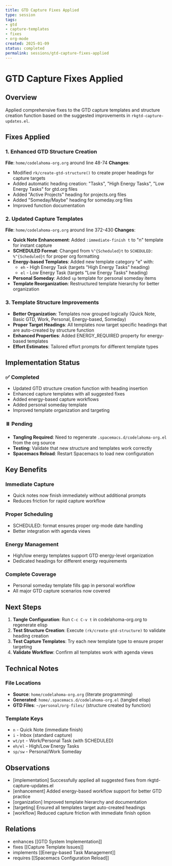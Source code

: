 ```yaml
---
title: GTD Capture Fixes Applied
type: session
tags:
- gtd
- capture-templates
- fixes
- org-mode
created: 2025-01-09
status: completed
permalink: sessions/gtd-capture-fixes-applied
---
```


# GTD Capture Fixes Applied

## Overview
Applied comprehensive fixes to the GTD capture templates and structure creation function based on the suggested improvements in `rkgtd-capture-updates.el`.

## Fixes Applied

### 1. Enhanced GTD Structure Creation
**File**: `home/codelahoma-org.org` around line 48-74
**Changes**:
- Modified `rk/create-gtd-structure()` to create proper headings for capture targets
- Added automatic heading creation: "Tasks", "High Energy Tasks", "Low Energy Tasks" for gtd.org files
- Added "Active Projects" heading for projects.org files  
- Added "Someday/Maybe" heading for someday.org files
- Improved function documentation

### 2. Updated Capture Templates
**File**: `home/codelahoma-org.org` around line 372-430
**Changes**:
- **Quick Note Enhancement**: Added `:immediate-finish t` to "n" template for instant capture
- **SCHEDULED Format**: Changed from `%^{Scheduled}t` to `SCHEDULED: %^{Scheduled}t` for proper org formatting
- **Energy-based Templates**: Added new template category "e" with:
  - `eh` - High Energy Task (targets "High Energy Tasks" heading)
  - `el` - Low Energy Task (targets "Low Energy Tasks" heading)
- **Personal Someday**: Added `sp` template for personal someday items
- **Template Reorganization**: Restructured template hierarchy for better organization

### 3. Template Structure Improvements
- **Better Organization**: Templates now grouped logically (Quick Note, Basic GTD, Work, Personal, Energy-based, Someday)
- **Proper Target Headings**: All templates now target specific headings that are auto-created by structure function
- **Enhanced Properties**: Added ENERGY_REQUIRED property for energy-based templates
- **Effort Estimates**: Tailored effort prompts for different template types

## Implementation Status

### ✅ Completed
- Updated GTD structure creation function with heading insertion
- Enhanced capture templates with all suggested fixes
- Added energy-based capture workflows
- Added personal someday template
- Improved template organization and targeting

### ⏸️ Pending
- **Tangling Required**: Need to regenerate `.spacemacs.d/codelahoma-org.el` from the org source
- **Testing**: Validate that new structure and templates work correctly
- **Spacemacs Reload**: Restart Spacemacs to load new configuration

## Key Benefits

### Immediate Capture
- Quick notes now finish immediately without additional prompts
- Reduces friction for rapid capture workflow

### Proper Scheduling
- SCHEDULED: format ensures proper org-mode date handling
- Better integration with agenda views

### Energy Management
- High/low energy templates support GTD energy-level organization
- Dedicated headings for different energy requirements

### Complete Coverage
- Personal someday template fills gap in personal workflow
- All major GTD capture scenarios now covered

## Next Steps

1. **Tangle Configuration**: Run `C-c C-v t` in codelahoma-org.org to regenerate elisp
2. **Test Structure Creation**: Execute `(rk/create-gtd-structure)` to validate heading creation
3. **Test Capture Templates**: Try each new template type to ensure proper targeting
4. **Validate Workflow**: Confirm all templates work with agenda views

## Technical Notes

### File Locations
- **Source**: `home/codelahoma-org.org` (literate programming)
- **Generated**: `home/.spacemacs.d/codelahoma-org.el` (tangled elisp)
- **GTD Files**: `~/personal/org-files/` (structure created by function)

### Template Keys
- `n` - Quick Note (immediate finish)
- `i` - Inbox (standard capture)
- `wt/pt` - Work/Personal Task (with SCHEDULED)
- `eh/el` - High/Low Energy Tasks
- `sp/sw` - Personal/Work Someday

## Observations
- [implementation] Successfully applied all suggested fixes from rkgtd-capture-updates.el
- [enhancement] Added energy-based workflow support for better GTD practice
- [organization] Improved template hierarchy and documentation
- [targeting] Ensured all templates target auto-created headings
- [workflow] Reduced capture friction with immediate finish option

## Relations
- enhances [[GTD System Implementation]]
- fixes [[Capture Template Issues]]
- implements [[Energy-based Task Management]]
- requires [[Spacemacs Configuration Reload]]